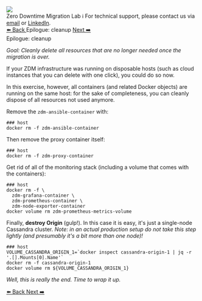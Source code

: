 <!-- TOP -->
<div class="top">
  <img src="https://datastax-academy.github.io/katapod-shared-assets/images/ds-academy-logo.svg" />
  <div class="scenario-title-section">
    <span class="scenario-title">Zero Downtime Migration Lab</span>
    <span class="scenario-subtitle">ℹ️ For technical support, please contact us via <a href="mailto:aleksandr.volochnev@datastax.com">email</a> or <a href="https://dtsx.io/aleks">LinkedIn</a>.</span>
  </div>
</div>

<!-- NAVIGATION -->
<div id="navigation-top" class="navigation-top">
 <a href='command:katapod.loadPage?[{"step":"step10"}]' 
   class="btn btn-dark navigation-top-left">⬅️ Back
 </a>
<span class="step-count">Epilogue: cleanup</span>
 <a href='command:katapod.loadPage?[{"step":"finish"}]' 
    class="btn btn-dark navigation-top-right">Next ➡️
  </a>
</div>

<!-- CONTENT -->

<div class="step-title">Epilogue: cleanup</div>

_Goal: Cleanly delete all resources that are no longer needed once the migration is over._

If your ZDM infrastructure was running on disposable hosts (such as
cloud instances that you can delete with one click), you could do so now.

In this exercise, however, all containers (and related Docker objects)
are running on the same host: for the sake of completeness, you can cleanly
dispose of all resources not used anymore.

Remove the `zdm-ansible-container` with:

```
### host
docker rm -f zdm-ansible-container
```

Then remove the proxy container itself:

```
### host
docker rm -f zdm-proxy-container
```

Get rid of all of the monitoring stack (including a volume that comes with the containers):

```
### host
docker rm -f \
  zdm-grafana-container \
  zdm-prometheus-container \
  zdm-node-exporter-container
docker volume rm zdm-prometheus-metrics-volume
```

Finally, **destroy Origin** (gulp!). In this case it is easy,
it's just a single-node Cassandra cluster. _Note: in an
actual production setup do not take this step lightly
(and presumably it's a bit more than one node)!_

```
### host
VOLUME_CASSANDRA_ORIGIN_1=`docker inspect cassandra-origin-1 | jq -r '.[].Mounts[0].Name'`
docker rm -f cassandra-origin-1
docker volume rm ${VOLUME_CASSANDRA_ORIGIN_1}
```

_Well, this is really the end. Time to wrap it up._

<!-- NAVIGATION -->
<div id="navigation-bottom" class="navigation-bottom">
 <a href='command:katapod.loadPage?[{"step":"step10"}]'
   class="btn btn-dark navigation-bottom-left">⬅️ Back
 </a>
 <a href='command:katapod.loadPage?[{"step":"finish"}]'
    class="btn btn-dark navigation-bottom-right">Next ➡️
  </a>
</div>
